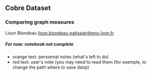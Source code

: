 ## Cobre Dataset 
### Comparing graph measures

Lison Blondeau
lison.blondeau-patissier@ens-lyon.fr




##### For now: notebook not complete
- orange text: personnal notes (what's left to do)
- red text: user's note (you may need to read them
(for exemple, to change the path where to save data))